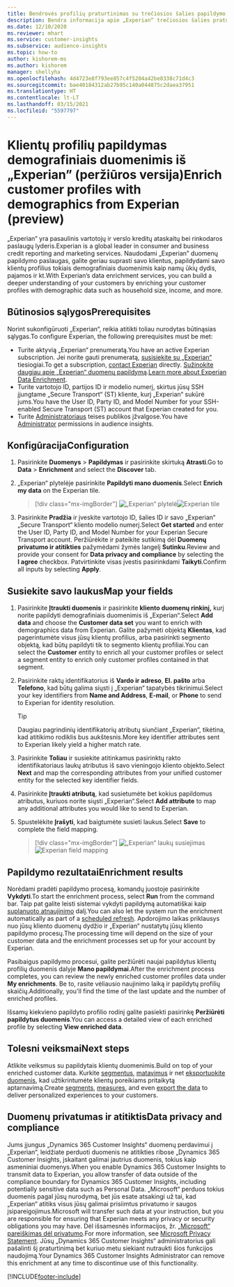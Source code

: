 ```yaml
---
title: Bendrovės profilių praturtinimas su trečiosios šalies papildymo „Experian“
description: Bendra informacija apie „Experian“ trečiosios šalies praturtinimą.
ms.date: 12/10/2020
ms.reviewer: mhart
ms.service: customer-insights
ms.subservice: audience-insights
ms.topic: how-to
author: kishorem-ms
ms.author: kishorem
manager: shellyha
ms.openlocfilehash: 4d4723e8f793ee857c4f5204a42be8338c71d4c3
ms.sourcegitcommit: bae40184312ab27b95c140a044875c2daea37951
ms.translationtype: HT
ms.contentlocale: lt-LT
ms.lasthandoff: 03/15/2021
ms.locfileid: "5597797"
---
```

# <a name="enrich-customer-profiles-with-demographics-from-experian-preview"></a><span data-ttu-id="52d61-103">Klientų profilių papildymas demografiniais duomenimis iš „Experian” (peržiūros versija)</span><span class="sxs-lookup"><span data-stu-id="52d61-103">Enrich customer profiles with demographics from Experian (preview)</span></span>

<span data-ttu-id="52d61-104">„Experian“ yra pasaulinis vartotojų ir verslo kreditų ataskaitų bei rinkodaros paslaugų lyderis.</span><span class="sxs-lookup"><span data-stu-id="52d61-104">Experian is a global leader in consumer and business credit reporting and marketing services.</span></span> <span data-ttu-id="52d61-105">Naudodami „Experian” duomenų papildymo paslaugas, galite geriau suprasti savo klientus, papildydami savo klientų profilius tokiais demografiniais duomenimis kaip namų ūkių dydis, pajamos ir kt.</span><span class="sxs-lookup"><span data-stu-id="52d61-105">With Experian’s data enrichment services, you can build a deeper understanding of your customers by enriching your customer profiles with demographic data such as household size, income, and more.</span></span>

## <a name="prerequisites"></a><span data-ttu-id="52d61-106">Būtinosios sąlygos</span><span class="sxs-lookup"><span data-stu-id="52d61-106">Prerequisites</span></span>

<span data-ttu-id="52d61-107">Norint sukonfigūruoti „Experian“, reikia atitikti toliau nurodytas būtinąsias sąlygas.</span><span class="sxs-lookup"><span data-stu-id="52d61-107">To configure Experian, the following prerequisites must be met:</span></span>

- <span data-ttu-id="52d61-108">Turite aktyvią „Experian“ prenumeratą.</span><span class="sxs-lookup"><span data-stu-id="52d61-108">You have an active Experian subscription.</span></span> <span data-ttu-id="52d61-109">Jei norite gauti prenumeratą, [susisiekite su „Experian“](https://www.experian.com/marketing-services/contact) tiesiogiai.</span><span class="sxs-lookup"><span data-stu-id="52d61-109">To get a subscription, [contact Experian](https://www.experian.com/marketing-services/contact) directly.</span></span> <span data-ttu-id="52d61-110">[Sužinokite daugiau apie „Experian“ duomenų papildymą](https://www.experian.com/marketing-services/microsoft?cmpid=ems_web_mci_cdppage).</span><span class="sxs-lookup"><span data-stu-id="52d61-110">[Learn more about Experian Data Enrichment](https://www.experian.com/marketing-services/microsoft?cmpid=ems_web_mci_cdppage).</span></span>
- <span data-ttu-id="52d61-111">Turite vartotojo ID, partijos ID ir modelio numerį, skirtus jūsų SSH įjungtame „Secure Transport“ (ST) kliente, kurį „Experian“ sukūrė jums.</span><span class="sxs-lookup"><span data-stu-id="52d61-111">You have the User ID, Party ID, and Model Number for your SSH-enabled Secure Transport (ST) account that Experian created for you.</span></span>
- <span data-ttu-id="52d61-112">Turite [Administratoriaus](permissions.md#administrator) teises publikos įžvalgose.</span><span class="sxs-lookup"><span data-stu-id="52d61-112">You have [Administrator](permissions.md#administrator) permissions in audience insights.</span></span>

## <a name="configuration"></a><span data-ttu-id="52d61-113">Konfigūracija</span><span class="sxs-lookup"><span data-stu-id="52d61-113">Configuration</span></span>

1. <span data-ttu-id="52d61-114">Pasirinkite **Duomenys** > **Papildymas** ir pasirinkite skirtuką **Atrasti**.</span><span class="sxs-lookup"><span data-stu-id="52d61-114">Go to **Data** > **Enrichment** and select the **Discover** tab.</span></span>

1. <span data-ttu-id="52d61-115">„Experian“ plytelėje pasirinkite **Papildyti mano duomenis**.</span><span class="sxs-lookup"><span data-stu-id="52d61-115">Select **Enrich my data** on the Experian tile.</span></span>

   > [!div class="mx-imgBorder"]
   > <span data-ttu-id="52d61-116">![„Experian“ plytelė](media/experian-tile.png "„Experian“ plytelė")</span><span class="sxs-lookup"><span data-stu-id="52d61-116">![Experian tile](media/experian-tile.png "Experian tile")</span></span>

1. <span data-ttu-id="52d61-117">Pasirinkite **Pradžia** ir įveskite vartotojo ID, šalies ID ir savo „Experian“ „Secure Transport“ kliento modelio numerį.</span><span class="sxs-lookup"><span data-stu-id="52d61-117">Select **Get started** and enter the User ID, Party ID, and Model Number for your Experian Secure Transport account.</span></span> <span data-ttu-id="52d61-118">Peržiūrėkite ir pateikite sutikimą dėl **Duomenų privatumo ir atitikties** pažymėdami žymės langelį **Sutinku**.</span><span class="sxs-lookup"><span data-stu-id="52d61-118">Review and provide your consent for **Data privacy and compliance** by selecting the **I agree** checkbox.</span></span> <span data-ttu-id="52d61-119">Patvirtinkite visas įvestis pasirinkdami **Taikyti**.</span><span class="sxs-lookup"><span data-stu-id="52d61-119">Confirm all inputs by selecting **Apply**.</span></span>

## <a name="map-your-fields"></a><span data-ttu-id="52d61-120">Susiekite savo laukus</span><span class="sxs-lookup"><span data-stu-id="52d61-120">Map your fields</span></span>

1.  <span data-ttu-id="52d61-121">Pasirinkite **Įtraukti duomenis** ir pasirinkite **kliento duomenų rinkinį,** kurį norite papildyti demografiniais duomenimis iš „Experian“.</span><span class="sxs-lookup"><span data-stu-id="52d61-121">Select **Add data** and choose the **Customer data set** you want to enrich with demographics data from Experian.</span></span> <span data-ttu-id="52d61-122">Galite pažymėti objektą **Klientas**, kad pagerintumėte visus jūsų klientų profilius, arba pasirinkti segmento objektą, kad būtų papildyti tik to segmento klientų profiliai.</span><span class="sxs-lookup"><span data-stu-id="52d61-122">You can select the **Customer** entity to enrich all your customer profiles or select a segment entity to enrich only customer profiles contained in that segment.</span></span>

1. <span data-ttu-id="52d61-123">Pasirinkite raktų identifikatorius iš **Vardo ir adreso**, **El. pašto** arba **Telefono**, kad būtų galima siųsti į „Experian“ tapatybės tikrinimui.</span><span class="sxs-lookup"><span data-stu-id="52d61-123">Select your key identifiers from **Name and Address**, **E-mail**, or **Phone** to send to Experian for identity resolution.</span></span>

   > [!TIP]
   > <span data-ttu-id="52d61-124">Daugiau pagrindinių identifikatorių atributų siunčiant „Experian“, tikėtina, kad atitikimo rodiklis bus aukštesnis.</span><span class="sxs-lookup"><span data-stu-id="52d61-124">More key identifier attributes sent to Experian likely yield a higher match rate.</span></span>

1. <span data-ttu-id="52d61-125">Pasirinkite **Toliau** ir susiekite atitinkamus pasirinktų rakto identifikatoriaus laukų atributus iš savo vieningojo kliento objekto.</span><span class="sxs-lookup"><span data-stu-id="52d61-125">Select **Next** and map the corresponding attributes from your unified customer entity for the selected key identifier fields.</span></span>

1. <span data-ttu-id="52d61-126">Pasirinkite **Įtraukti atributą**, kad susietumėte bet kokius papildomus atributus, kuriuos norite siųsti „Experian“.</span><span class="sxs-lookup"><span data-stu-id="52d61-126">Select **Add attribute** to map any additional attributes you would like to send to Experian.</span></span>

1.  <span data-ttu-id="52d61-127">Spustelėkite **Įrašyti**, kad baigtumėte susieti laukus.</span><span class="sxs-lookup"><span data-stu-id="52d61-127">Select **Save** to complete the field mapping.</span></span>

    > [!div class="mx-imgBorder"]
    > <span data-ttu-id="52d61-128">![„Experian“ laukų susiejimas](media/experian-field-mapping.png "„Experian“ laukų susiejimas")</span><span class="sxs-lookup"><span data-stu-id="52d61-128">![Experian field mapping](media/experian-field-mapping.png "Experian field mapping")</span></span>

## <a name="enrichment-results"></a><span data-ttu-id="52d61-129">Papildymo rezultatai</span><span class="sxs-lookup"><span data-stu-id="52d61-129">Enrichment results</span></span>

<span data-ttu-id="52d61-130">Norėdami pradėti papildymo procesą, komandų juostoje pasirinkite **Vykdyti**.</span><span class="sxs-lookup"><span data-stu-id="52d61-130">To start the enrichment process, select **Run** from the command bar.</span></span> <span data-ttu-id="52d61-131">Taip pat galite leisti sistemai vykdyti papildymą automatiškai kaip [suplanuoto atnaujinimo](system.md#schedule-tab) dalį.</span><span class="sxs-lookup"><span data-stu-id="52d61-131">You can also let the system run the enrichment automatically as part of a [scheduled refresh](system.md#schedule-tab).</span></span> <span data-ttu-id="52d61-132">Apdorojimo laikas priklausys nuo jūsų kliento duomenų dydžio ir „Experian“ nustatytų jūsų kliento papildymo procesų.</span><span class="sxs-lookup"><span data-stu-id="52d61-132">The processing time will depend on the size of your customer data and the enrichment processes set up for your account by Experian.</span></span>

<span data-ttu-id="52d61-133">Pasibaigus papildymo procesui, galite peržiūrėti naujai papildytus klientų profilių duomenis dalyje **Mano papildymai**.</span><span class="sxs-lookup"><span data-stu-id="52d61-133">After the enrichment process completes, you can review the newly enriched customer profiles data under **My enrichments**.</span></span> <span data-ttu-id="52d61-134">Be to, rasite vėliausio naujinimo laiką ir papildytų profilių skaičių.</span><span class="sxs-lookup"><span data-stu-id="52d61-134">Additionally, you'll find the time of the last update and the number of enriched profiles.</span></span>

<span data-ttu-id="52d61-135">Išsamų kiekvieno papildyto profilio rodinį galite pasiekti pasirinkę **Peržiūrėti papildytus duomenis**.</span><span class="sxs-lookup"><span data-stu-id="52d61-135">You can access a detailed view of each enriched profile by selecting **View enriched data**.</span></span>

## <a name="next-steps"></a><span data-ttu-id="52d61-136">Tolesni veiksmai</span><span class="sxs-lookup"><span data-stu-id="52d61-136">Next steps</span></span>

<span data-ttu-id="52d61-137">Atlikite veiksmus su papildytais klientų duomenimis.</span><span class="sxs-lookup"><span data-stu-id="52d61-137">Build on top of your enriched customer data.</span></span> <span data-ttu-id="52d61-138">Kurkite [segmentus](segments.md), [matavimus](measures.md) ir net [eksportuokite duomenis](export-destinations.md), kad užtikrintumėte klientų poreikiams pritaikytą aptarnavimą.</span><span class="sxs-lookup"><span data-stu-id="52d61-138">Create [segments](segments.md), [measures](measures.md), and even [export the data](export-destinations.md) to deliver personalized experiences to your customers.</span></span>

## <a name="data-privacy-and-compliance"></a><span data-ttu-id="52d61-139">Duomenų privatumas ir atitiktis</span><span class="sxs-lookup"><span data-stu-id="52d61-139">Data privacy and compliance</span></span>

<span data-ttu-id="52d61-140">Jums įjungus „Dynamics 365 Customer Insights“ duomenų perdavimui į „Experian“, leidžiate perduoti duomenis ne atitikties ribose „Dynamics 365 Customer Insights, įskaitant galimai jautrius duomenis, tokius kaip asmeniniai duomenys.</span><span class="sxs-lookup"><span data-stu-id="52d61-140">When you enable Dynamics 365 Customer Insights to transmit data to Experian, you allow transfer of data outside of the compliance boundary for Dynamics 365 Customer Insights, including potentially sensitive data such as Personal Data.</span></span> <span data-ttu-id="52d61-141">„Microsoft“ perduos tokius duomenis pagal jūsų nurodymą, bet jūs esate atsakingi už tai, kad „Experian“ atitiks visus jūsų galimai prisiimtus privatumo ir saugos įsipareigojimus.</span><span class="sxs-lookup"><span data-stu-id="52d61-141">Microsoft will transfer such data at your instruction, but you are responsible for ensuring that Experian meets any privacy or security obligations you may have.</span></span> <span data-ttu-id="52d61-142">Dėl išsamesnės informacijos, žr. [„Microsoft“ pareiškimas dėl privatumo](https://go.microsoft.com/fwlink/?linkid=396732).</span><span class="sxs-lookup"><span data-stu-id="52d61-142">For more information, see [Microsoft Privacy Statement](https://go.microsoft.com/fwlink/?linkid=396732).</span></span>
<span data-ttu-id="52d61-143">Jūsų „Dynamics 365 Customer Insights“ administratorius gali pašalinti šį praturtinimą bet kuriuo metu siekiant nutraukti šios funkcijos naudojimą.</span><span class="sxs-lookup"><span data-stu-id="52d61-143">Your Dynamics 365 Customer Insights Administrator can remove this enrichment at any time to discontinue use of this functionality.</span></span>


[!INCLUDE[footer-include](../includes/footer-banner.md)]